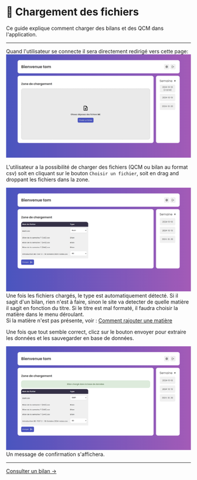 # 📂 Chargement des fichiers
Ce guide explique comment charger des bilans et des QCM dans l'application.

---

Quand l'utilisateur se connecte il sera directement redirigé vers cette page:
![Page d'accueil sans fichiers](images/upload_0.png)

L'utilisateur a la possibilité de charger des fichiers (QCM ou bilan au format csv) soit en cliquant sur le bouton ```Choisir un fichier```, soit en drag and droppant les fichiers dans la zone.

![Page d'accueil avec fichiers](images/upload_1.png)
Une fois les fichiers chargés, le type est automatiquement détecté. Si il sagit d'un bilan, rien n'est à faire, sinon le site va detecter de quelle matière il sagit en fonction du titre. Si le titre est mal formaté, il faudra choisir la matière dans le menu déroulant.  
Si la matière n'est pas présente, voir : [Comment rajouter une matière](/settings)

Une fois que tout semble correct, clicz sur le bouton envoyer pour extraire les données et les sauvegarder en base de données.

![Page d'accueil avec message](images/upload_2.png)
Un message de confirmation s'affichera.

---
[Consulter un bilan →](/bilan)